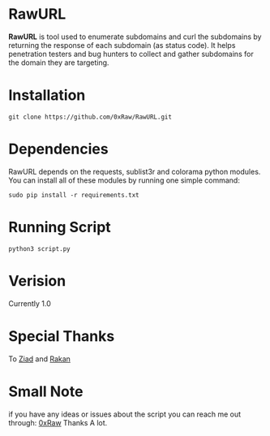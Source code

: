 # RawURL
<b>RawURL</b> is tool used to enumerate subdomains and curl the subdomains by returning the response of each subdomain (as status code). It helps penetration testers and bug hunters to collect and gather subdomains for the domain they are targeting.
# Installation
<pre><code>git clone https://github.com/0xRaw/RawURL.git
</code></pre>
# Dependencies
RawURL depends on the requests, sublist3r and colorama python modules.
You can install all of these modules by running one simple command:
<pre><code>sudo pip install -r requirements.txt
</code></pre>
# Running Script
<pre><code>python3 script.py
</code></pre>
# Verision
Currently 1.0
# Special Thanks
To <a href="https://twitter.com/u0pattern">Ziad</a> and <a href="https://twitter.com/R4kaaaN">Rakan</a>
# Small Note
if you have any ideas or issues about the script you can reach me out through: <a href="https://twitter.com/0xRaw">0xRaw</a>
Thanks A lot.
